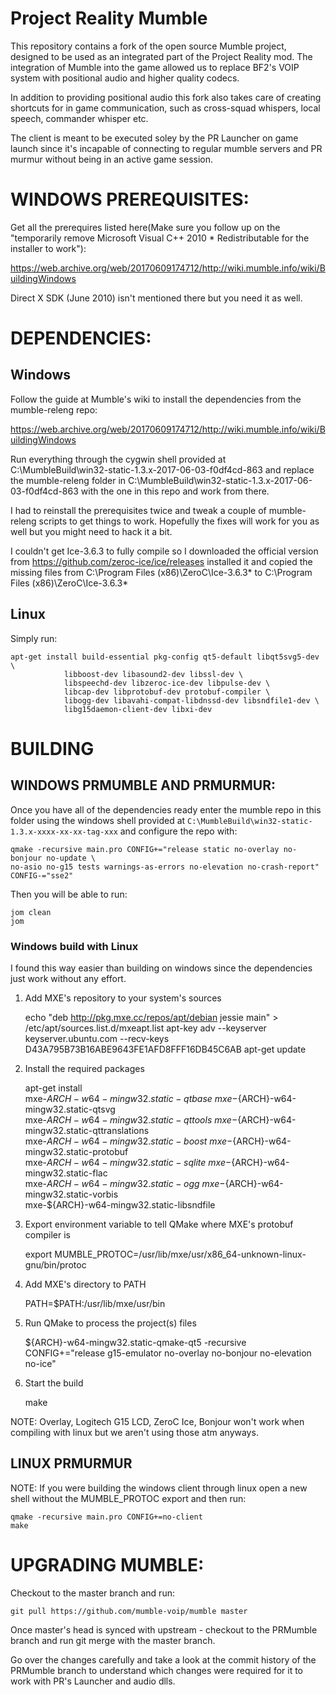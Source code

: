 # Project Reality Mumble

This repository contains a fork of the open source Mumble project, designed to be used as
an integrated part of the Project Reality mod. The integration of Mumble into the game
allowed us to replace BF2's VOIP system with positional audio and higher quality codecs.

In addition to providing positional audio this fork also takes care of creating shortcuts
for in game communication, such as cross-squad whispers, local speech, commander whisper etc.

The client is meant to be executed soley by the PR Launcher on game launch since it's
incapable of connecting to regular mumble servers and PR murmur without being in an active
game session.

# WINDOWS PREREQUISITES:
Get all the prerequires listed here(Make sure you follow up on the "temporarily remove Microsoft Visual C++ 2010 * Redistributable for the installer to work"):

https://web.archive.org/web/20170609174712/http://wiki.mumble.info/wiki/BuildingWindows

Direct X SDK (June 2010) isn't mentioned there but you need it as well.

# DEPENDENCIES:

## Windows
Follow the guide at Mumble's wiki to install the dependencies from the mumble-releng repo:

https://web.archive.org/web/20170609174712/http://wiki.mumble.info/wiki/BuildingWindows

Run everything through the cygwin shell provided at C:\MumbleBuild\win32-static-1.3.x-2017-06-03-f0df4cd-863 and replace
the mumble-releng folder in C:\MumbleBuild\win32-static-1.3.x-2017-06-03-f0df4cd-863 with the one in this repo and work from there.

I had to reinstall the prerequisites twice and tweak a couple of mumble-releng scripts to 
get things to work. Hopefully the fixes will work for you as well but you might need to 
hack it a bit.

I couldn't get Ice-3.6.3 to fully compile so I downloaded the official version from
https://github.com/zeroc-ice/ice/releases
installed it and copied the missing files from C:\Program Files (x86)\ZeroC\Ice-3.6.3\* to C:\Program Files (x86)\ZeroC\Ice-3.6.3\*

## Linux
Simply run:

    apt-get install build-essential pkg-config qt5-default libqt5svg5-dev \
                libboost-dev libasound2-dev libssl-dev \
                libspeechd-dev libzeroc-ice-dev libpulse-dev \
                libcap-dev libprotobuf-dev protobuf-compiler \
                libogg-dev libavahi-compat-libdnssd-dev libsndfile1-dev \
                libg15daemon-client-dev libxi-dev 
                
# BUILDING 

## WINDOWS PRMUMBLE AND PRMURMUR:
Once you have all of the dependencies ready enter the mumble repo in this folder using the 
windows shell provided at `C:\MumbleBuild\win32-static-1.3.x-xxxx-xx-xx-tag-xxx` and 
configure the repo with:

    qmake -recursive main.pro CONFIG+="release static no-overlay no-bonjour no-update \
    no-asio no-g15 tests warnings-as-errors no-elevation no-crash-report" CONFIG-="sse2"

Then you will be able to run:

    jom clean
    jom

### Windows build with Linux
I found this way easier than building on windows since the dependencies just work without 
any effort.

1) Add MXE's repository to your system's sources

    echo "deb http://pkg.mxe.cc/repos/apt/debian jessie main" > /etc/apt/sources.list.d/mxeapt.list
    apt-key adv --keyserver keyserver.ubuntu.com --recv-keys D43A795B73B16ABE9643FE1AFD8FFF16DB45C6AB
    apt-get update

2) Install the required packages

    apt-get install \
	mxe-${ARCH}-w64-mingw32.static-qtbase \
	mxe-${ARCH}-w64-mingw32.static-qtsvg \
	mxe-${ARCH}-w64-mingw32.static-qttools \
	mxe-${ARCH}-w64-mingw32.static-qttranslations \
	mxe-${ARCH}-w64-mingw32.static-boost \
	mxe-${ARCH}-w64-mingw32.static-protobuf \
	mxe-${ARCH}-w64-mingw32.static-sqlite \
	mxe-${ARCH}-w64-mingw32.static-flac \
 	mxe-${ARCH}-w64-mingw32.static-ogg \
	mxe-${ARCH}-w64-mingw32.static-vorbis \
	mxe-${ARCH}-w64-mingw32.static-libsndfile

3) Export environment variable to tell QMake where MXE's protobuf compiler is

    export MUMBLE_PROTOC=/usr/lib/mxe/usr/x86_64-unknown-linux-gnu/bin/protoc

4) Add MXE's directory to PATH

    PATH=$PATH:/usr/lib/mxe/usr/bin

5) Run QMake to process the project(s) files

    ${ARCH}-w64-mingw32.static-qmake-qt5 -recursive CONFIG+="release g15-emulator no-overlay no-bonjour no-elevation no-ice"

6) Start the build

    make

NOTE: Overlay, Logitech G15 LCD, ZeroC Ice, Bonjour won't work when compiling with linux but we aren't using those atm anyways.

## LINUX PRMURMUR
NOTE: If you were building the windows client through linux open a new shell without the 
MUMBLE_PROTOC export and then run:

    qmake -recursive main.pro CONFIG+=no-client
    make

# UPGRADING MUMBLE:
Checkout to the master branch and run:

    git pull https://github.com/mumble-voip/mumble master

Once master's head is synced with upstream - checkout to the PRMumble branch and run 
git merge with the master branch.

Go over the changes carefully and take a look at the commit history of the PRMumble branch 
to understand which changes were required for it to work with PR's Launcher and audio dlls.

